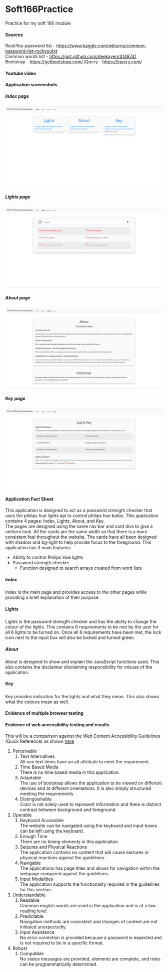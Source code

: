 # Soft166Practice
Practice for my soft 166 module

#### Sources
RockYou password list - https://www.kaggle.com/wjburns/common-password-list-rockyoutxt<br>
Common words list - https://gist.github.com/deekayen/4148741<br>
Bootstrap - https://getbootstrap.com/
jQuery - https://jquery.com/

#### Youtube video

#### Application screenshots
##### Index page
![Image of index page](https://github.com/creaseaj/Soft166Practice/blob/master/screenshots/ScreenshotIndex.png)
##### Lights page
![Image of lights page](https://github.com/creaseaj/Soft166Practice/blob/master/screenshots/ScreenshotLights.png)
##### About page
![Image of about page](https://github.com/creaseaj/Soft166Practice/blob/master/screenshots/ScreenshotAbout.png)
##### Key page
![Image of key page](https://github.com/creaseaj/Soft166Practice/blob/master/screenshots/ScreenshotKey.png)
#### Application Fact Sheet
This application is designed to act as a password strength checker that uses the philips hue lights api to control philips hue bulbs. 
This application contains 4 pages: Index, Lights, About, and Key.<br>
The pages are designed using the same nav bar and card divs to give a uniform look. All the cards are the same width so that there is a more consistent feel throughout the website.
The cards have all been designed with shadow and bg-light to help provide focus to the foreground.
This application has 3 main features:
- Ability to control Philips Hue lights
- Password strength checker
    - Function designed to search arrays created from word lists
##### Index
Index is the main page and provides access to the other pages while providing a brief explanation of their purpose.
##### Lights
Lights is the password strength checker and has the ability to change the colour of the lights. This contains 6 requirements to be met by the user for all 6 lights to be turned on.
Once all 6 requirements have been met, the lock icon next to the input box will also be locked and turned green.
##### About
About is designed to show and explain the JavaScript functions used. This also contains the disclaimer disclaiming responsibility for misuse of the application.
##### Key
Key provides indication for the lights and what they mean. This also shows what the colours mean as well. 
#### Evidence of multiple browser testing

#### Evidence of web accessibility testing and results
This will be a comparison against the Web Content Accessibility Guidelines (Quick Reference) as shown [here](https://www.w3.org/WAI/WCAG21/quickref/)<br>
1. Perceivable
    1. Text Alternatives<br>
        All non text items have an alt attribute to meet the requirement.
    2. Time Based Media<br>
        There is no time based media in this application.
    3. Adaptable<br>
        The use of bootstrap allows the application to be viewed on different devices and at different orientations. It is also simply structured meeting the requirements.
    4. Distinguishable<br>
        Color is not solely used to represent information and there is distinct contrast between background and foreground.
2. Operable
    1. Keyboard Accessible<br>
        The website can be navigated using the keyboard and input boxes can be left using the keyboard. 
    2. Enough Time<br>
        There are no timing elements in this applicaiton.
    3. Seizures and Physical Reactions<br>
        The application contains no content that will cause seizures or physical reactions against the guidelines.
    4. Navigable<br>
        The applications has page titles and allows for navigation within the webpage compared against the guidelines.
    5. Input Modalities<br>
        The application supports the functionality required in the guidelines for this section.
3. Understandable
    1. Readable<br>
        Common english words are used in the application and is of a low reading level.
    2. Predictable<br>
        Navigation methods are consistent and changes of context are not initiated unexpectedly.
    3. Input Assistance<br>
        No error correction is provided because a password is expected and is not required to be in a specific format.
4. Robust
    1. Compatible<br>
        No status messages are provided, elements are complete, and roles can be programmatically determined.
